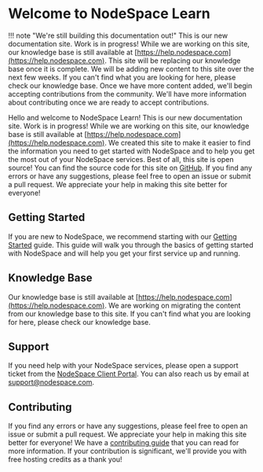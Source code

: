 # Welcome to NodeSpace Learn

!!! note "We're still building this documentation out!"
    This is our new documentation site. Work is in progress! While we are working on this site, our knowledge base is still available at [https://help.nodespace.com](https://help.nodespace.com). This site will be replacing our knowledge base once it is complete. We will be adding new content to this site over the next few weeks. If you can't find what you are looking for here, please check our knowledge base. Once we have more content added, we'll begin accepting contributions from the community. We'll have more information about contributing once we are ready to accept contributions.

Hello and welcome to NodeSpace Learn! This is our new documentation site. Work is in progress! While we are working on this site, our knowledge base is still available at [https://help.nodespace.com](https://help.nodespace.com). We created this site to make it easier to find the information you need to get started with NodeSpace and to help you get the most out of your NodeSpace services. Best of all, this site is open source! You can find the source code for this site on [GitHub](https://github.com/nodespacehosting/nodespace-learn). If you find any errors or have any suggestions, please feel free to open an issue or submit a pull request. We appreciate your help in making this site better for everyone!

## Getting Started

If you are new to NodeSpace, we recommend starting with our [Getting Started](/getting-started) guide. This guide will walk you through the basics of getting started with NodeSpace and will help you get your first service up and running.

## Knowledge Base

Our knowledge base is still available at [https://help.nodespace.com](https://help.nodespace.com). We are working on migrating the content from our knowledge base to this site. If you can't find what you are looking for here, please check our knowledge base.

## Support

If you need help with your NodeSpace services, please open a support ticket from the [NodeSpace Client Portal](https://my.nodespace.com). You can also reach us by email at [support@nodespace.com](mailto:support@nodespace.com).

## Contributing

If you find any errors or have any suggestions, please feel free to open an issue or submit a pull request. We appreciate your help in making this site better for everyone! We have a [contributing guide](/contributing) that you can read for more information. If your contribution is significant, we'll provide you with free hosting credits as a thank you!